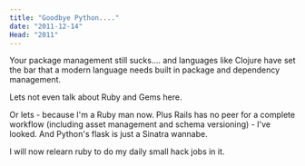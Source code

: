 ```yaml
---
title: "Goodbye Python...."
date: "2011-12-14"
Head: "2011"
---
```


Your package management still sucks.... and languages like Clojure have set the bar that a modern language needs built in package and dependency management.

Lets not even talk about Ruby and Gems here.

Or lets - because I'm a Ruby man now. Plus Rails has no peer for a complete workflow (including asset management and schema versioning) - I've looked. And Python's flask is just a Sinatra wannabe.

I will now relearn ruby to do my daily small hack jobs in it.
